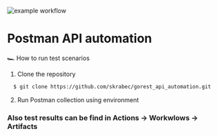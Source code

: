 ![example workflow](https://github.com/skrabec/gorest_api_automation/actions/workflows/main.yml/badge.svg)

# Postman API automation

🏎️ How to run test scenarios
1. Clone the repository
```bash
  $ git clone https://github.com/skrabec/gorest_api_automation.git
```
2. Run Postman collection using environment

### Also test results can be find in Actions -> Workwlows -> Artifacts

